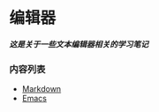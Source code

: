 # 编辑器

***这是关于一些文本编辑器相关的学习笔记***

### 内容列表

- [Markdown](./noteMardown)  
- [Emacs](./noteEmacs.md)  

